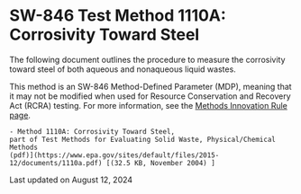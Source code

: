 
# SW-846 Test Method 1110A: Corrosivity Toward Steel  


The following document outlines the procedure to measure the corrosivity
toward steel of both aqueous and nonaqueous liquid wastes.

This method is an SW-846 Method-Defined Parameter (MDP), meaning that it
may not be modified when used for Resource Conservation and Recovery Act
(RCRA) testing. For more information, see the [Methods Innovation Rule
page](/hw-sw846/final-rule-methods-innovation-rule).

    - Method 1110A: Corrosivity Toward Steel,
    part of Test Methods for Evaluating Solid Waste, Physical/Chemical
    Methods
    (pdf)](https://www.epa.gov/sites/default/files/2015-12/documents/1110a.pdf) [(32.5 KB, November 2004) ] 

Last updated on August 12, 2024

